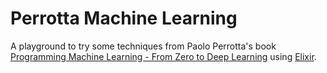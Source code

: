 # Perrotta Machine Learning

A playground to try some techniques from Paolo Perrotta's book
[Programming Machine Learning - From Zero to Deep Learning](https://pragprog.com/book/pplearn/programming-machine-learning)
using [Elixir](https://github.com/elixir-lang/elixir).

